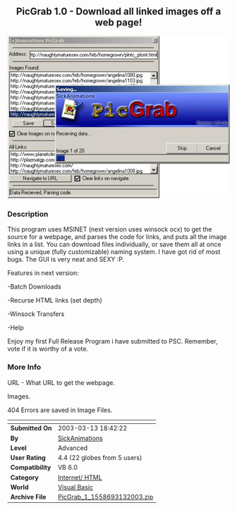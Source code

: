 ﻿<div align="center">

## PicGrab 1\.0 \- Download all linked images off a web page\!

<img src="PIC2003313105675924.JPG">
</div>

### Description

This program uses MSINET (next version uses winsock ocx) to get the source for a webpage, and parses the code for links, and puts all the image links in a list. You can download files individually, or save them all at once using a unique (fully customizable) naming system. I have got rid of most bugs. The GUI is very neat and SEXY :P.

Features in next version:

-Batch Downloads

-Recurse HTML links (set depth)

-Winsock Transfers

-Help

Enjoy my first Full Release Program i have submitted to PSC. Remember, vote if it is worthy of a vote.
 
### More Info
 
URL - What URL to get the webpage.

Images.

404 Errors are saved in Image Files.


<span>             |<span>
---                |---
**Submitted On**   |2003-03-13 18:42:22
**By**             |[SickAnimations](https://github.com/Planet-Source-Code/PSCIndex/blob/master/ByAuthor/sickanimations.md)
**Level**          |Advanced
**User Rating**    |4.4 (22 globes from 5 users)
**Compatibility**  |VB 6\.0
**Category**       |[Internet/ HTML](https://github.com/Planet-Source-Code/PSCIndex/blob/master/ByCategory/internet-html__1-34.md)
**World**          |[Visual Basic](https://github.com/Planet-Source-Code/PSCIndex/blob/master/ByWorld/visual-basic.md)
**Archive File**   |[PicGrab\_1\_1558693132003\.zip](https://github.com/Planet-Source-Code/sickanimations-picgrab-1-0-download-all-linked-images-off-a-web-page__1-43974/archive/master.zip)








